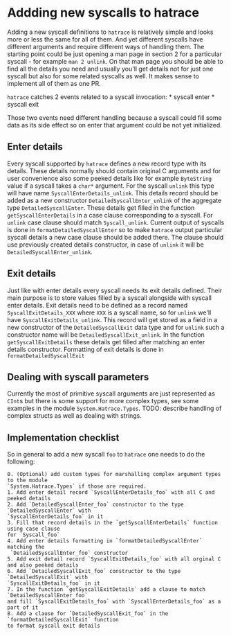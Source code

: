 # Addding new syscalls to hatrace

Adding a new syscall definitions to `hatrace` is relatively simple and looks more or less the same for all of them. And yet different syscalls have different arguments and require different ways of handling them. The starting point could be just opening a man page in section 2 for a particular syscall - for example `man 2 unlink`. On that man page you should be able to find all the details you need and usually you'll get details not for just one syscall but also for some related syscalls as well. It makes sense to implement all of them as one PR.

`hatrace` catches 2 events related to a syscall invocation:
	* syscall enter
	* syscall exit

Those two events need different handling because a syscall could fill some data as its side effect so on enter that argument could be not yet initialized.

## Enter details

Every syscall supported by `hatrace` defines a new record type with its details. These details normally should contain original C arguments and for user convenience also some peeked details like for example `ByteString` value if a syscall takes a `char*` argument. For the syscall `unlink` this type will have name `SyscallEnterDetails_unlink`. This details record should be added as a new constructor `DetailedSyscallEnter_unlink` of the aggregate type `DetailedSyscallEnter`.
These details get filled in the function `getSyscallEnterDetails` in a case clause corresponding to a syscall. For `unlink` case clause should match `Syscall_unlink`.
Current output of syscalls is done in `formatDetailedSyscallEnter` so to make `hatrace` output particular syscall details a new case clause should be added there. The clause should use previously created details constructor, in case of `unlink` it will be `DetailedSyscallEnter_unlink`. 

## Exit details

Just like with enter details every syscall needs its exit details defined. Their main purpose is to store values filled by a syscall alongside with syscall enter details. Exit details need to be defined as a record named `SyscallExitDetails_XXX` where `XXX` is a syscall name, so for `unlink` we'll have `SyscallExitDetails_unlink`. This record will get stored as a field in a new constructor of the `DetailedSyscallExit` data type and for `unlink` such a constructor name will be `DetailedSyscallExit_unlink`.
In the function `getSyscallExitDetails` these details get filled after matching an enter details constructor.
Formatting of exit details is done in `formatDetailedSyscallExit`

## Dealing with syscall parameters

Currently the most of primitive syscall arguments are just represented as `CInt`s but there is some support for more complex types, see some examples in the module `System.Hatrace.Types`.
TODO: describe handling of complex structs as well as dealing with strings.

## Implementation checklist

So in general to add a new syscall `foo` to `hatrace` one needs to do the following:

	0. (Optional) add custom types for marshalling complex argument types to the module
	`System.Hatrace.Types` if those are required.
	1. Add enter detail record `SyscallEnterDetails_foo` with all C and peeked details
	2. Add `DetailedSyscallEnter_foo` constructor to the type `DetailedSyscallEnter` with
	`SyscallEnterDetails_foo` in it
	3. Fill that record details in the `getSyscallEnterDetails` function using case clause
	for `Syscall_foo`
	4. Add enter details formatting in `formatDetailedSyscallEnter` matching the
	 `DetailedSyscallEnter_foo` constructor
	5. Add exit detail record `SyscallExitDetails_foo` with all orginal C and also peeked details
	6. Add `DetailedSyscallExit_foo` constructor to the type `DetailedSyscallExit` with
	`SyscallExitDetails_foo` in it
	7. In the function `getSyscallExitDetails` add a clause to match `DetailedSyscallEnter_foo`
	and fill `SyscallExitDetails_foo` with `SyscallEnterDetails_foo` as a part of it
	8. Add a clause for `DetailedSyscallExit_foo` in the `formatDetailedSyscallExit` function
	to format syscall exit details
